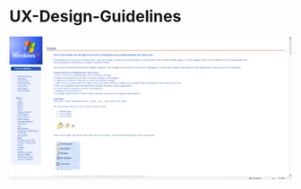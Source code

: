 # UX-Design-Guidelines

<img src="VirtualBox_Windows XP Professional 32-Bit_15_07_2024_04_21_15.png">